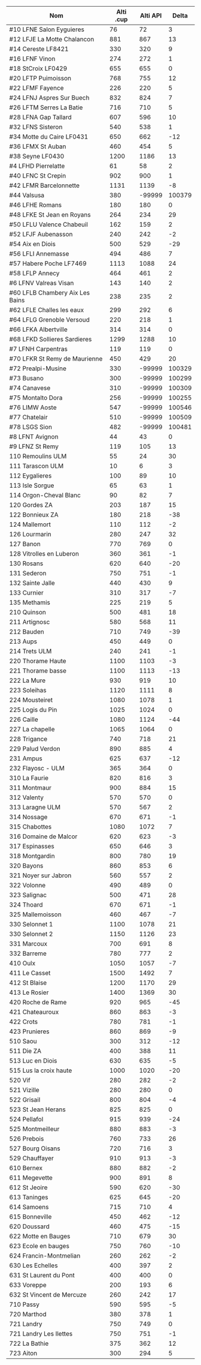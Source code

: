 | Nom | Alti .cup | Alti API | Delta |
|---|---|---|---|
| #10 LFNE Salon Eyguieres | 76 | 72 | 3 |
| #12 LFJE La Motte Chalancon | 881 | 867 | 13 |
| #14 Cereste LF8421 | 330 | 320 | 9 |
| #16 LFNF Vinon | 274 | 272 | 1 |
| #18 StCroix LF0429 | 655 | 655 | 0 |
| #20 LFTP Puimoisson | 768 | 755 | 12 |
| #22 LFMF Fayence | 226 | 220 | 5 |
| #24 LFNJ Aspres Sur Buech | 832 | 824 | 7 |
| #26 LFTM Serres La Batie | 716 | 710 | 5 |
| #28 LFNA Gap Tallard | 607 | 596 | 10 |
| #32 LFNS Sisteron | 540 | 538 | 1 |
| #34 Motte du Caire LF0431 | 650 | 662 | -12 |
| #36 LFMX St Auban | 460 | 454 | 5 |
| #38 Seyne LF0430 | 1200 | 1186 | 13 |
| #4 LFHD Pierrelatte | 61 | 58 | 2 |
| #40 LFNC St Crepin | 902 | 900 | 1 |
| #42 LFMR Barcelonnette | 1131 | 1139 | -8 |
| #44 Valsusa | 380 | -99999 | 100379 |
| #46 LFHE Romans | 180 | 180 | 0 |
| #48 LFKE St Jean en Royans | 264 | 234 | 29 |
| #50 LFLU Valence Chabeuil | 162 | 159 | 2 |
| #52 LFJF Aubenasson | 240 | 242 | -2 |
| #54 Aix en Diois | 500 | 529 | -29 |
| #56 LFLI Annemasse | 494 | 486 | 7 |
| #57 Habere Poche LF7469 | 1113 | 1088 | 24 |
| #58 LFLP Annecy | 464 | 461 | 2 |
| #6 LFNV Valreas Visan | 143 | 140 | 2 |
| #60 LFLB Chambery Aix Les Bains | 238 | 235 | 2 |
| #62 LFLE Challes les eaux | 299 | 292 | 6 |
| #64 LFLG Grenoble Versoud | 220 | 218 | 1 |
| #66 LFKA Albertville | 314 | 314 | 0 |
| #68 LFKD Sollieres Sardieres | 1299 | 1288 | 10 |
| #7 LFNH Carpentras | 119 | 119 | 0 |
| #70 LFKR St Remy de Maurienne | 450 | 429 | 20 |
| #72 Prealpi-Musine | 330 | -99999 | 100329 |
| #73 Busano | 300 | -99999 | 100299 |
| #74 Canavese | 310 | -99999 | 100309 |
| #75 Montalto Dora | 256 | -99999 | 100255 |
| #76 LIMW Aoste | 547 | -99999 | 100546 |
| #77 Chatelair | 510 | -99999 | 100509 |
| #78 LSGS Sion | 482 | -99999 | 100481 |
| #8 LFNT Avignon | 44 | 43 | 0 |
| #9 LFNZ St Remy | 119 | 105 | 13 |
| 110 Remoulins ULM | 55 | 24 | 30 |
| 111 Tarascon ULM | 10 | 6 | 3 |
| 112 Eygalieres | 100 | 89 | 10 |
| 113 Isle Sorgue | 65 | 63 | 1 |
| 114 Orgon-Cheval Blanc | 90 | 82 | 7 |
| 120 Gordes ZA | 203 | 187 | 15 |
| 122 Bonnieux ZA | 180 | 218 | -38 |
| 124 Mallemort | 110 | 112 | -2 |
| 126 Lourmarin | 280 | 247 | 32 |
| 127 Banon | 770 | 769 | 0 |
| 128 Vitrolles en Luberon | 360 | 361 | -1 |
| 130 Rosans | 620 | 640 | -20 |
| 131 Sederon | 750 | 751 | -1 |
| 132 Sainte Jalle | 440 | 430 | 9 |
| 133 Curnier | 310 | 317 | -7 |
| 135 Methamis | 225 | 219 | 5 |
| 210 Quinson | 500 | 481 | 18 |
| 211 Artignosc | 580 | 568 | 11 |
| 212 Bauden | 710 | 749 | -39 |
| 213 Aups | 450 | 449 | 0 |
| 214 Trets ULM | 240 | 241 | -1 |
| 220 Thorame Haute | 1100 | 1103 | -3 |
| 221 Thorame basse | 1100 | 1113 | -13 |
| 222 La Mure | 930 | 919 | 10 |
| 223 Soleihas | 1120 | 1111 | 8 |
| 224 Mousteiret | 1080 | 1078 | 1 |
| 225 Logis du Pin | 1025 | 1024 | 0 |
| 226 Caille | 1080 | 1124 | -44 |
| 227 La chapelle | 1065 | 1064 | 0 |
| 228 Trigance | 740 | 718 | 21 |
| 229 Palud Verdon | 890 | 885 | 4 |
| 231 Ampus | 625 | 637 | -12 |
| 232 Flayosc - ULM | 365 | 364 | 0 |
| 310 La Faurie | 820 | 816 | 3 |
| 311 Montmaur | 900 | 884 | 15 |
| 312 Valenty | 570 | 570 | 0 |
| 313 Laragne ULM | 570 | 567 | 2 |
| 314 Nossage | 670 | 671 | -1 |
| 315 Chabottes | 1080 | 1072 | 7 |
| 316 Domaine de Malcor | 620 | 623 | -3 |
| 317 Espinasses | 650 | 646 | 3 |
| 318 Montgardin | 800 | 780 | 19 |
| 320 Bayons | 860 | 853 | 6 |
| 321 Noyer sur Jabron | 560 | 557 | 2 |
| 322 Volonne | 490 | 489 | 0 |
| 323 Salignac | 500 | 471 | 28 |
| 324 Thoard | 670 | 671 | -1 |
| 325 Mallemoisson | 460 | 467 | -7 |
| 330 Selonnet 1 | 1100 | 1078 | 21 |
| 330 Selonnet 2 | 1150 | 1126 | 23 |
| 331 Marcoux | 700 | 691 | 8 |
| 332 Barreme | 780 | 777 | 2 |
| 410 Oulx | 1050 | 1057 | -7 |
| 411 Le Casset | 1500 | 1492 | 7 |
| 412 St Blaise | 1200 | 1170 | 29 |
| 413 Le Rosier | 1400 | 1369 | 30 |
| 420 Roche de Rame | 920 | 965 | -45 |
| 421 Chateauroux | 860 | 863 | -3 |
| 422 Crots | 780 | 781 | -1 |
| 423 Prunieres | 860 | 869 | -9 |
| 510 Saou | 300 | 312 | -12 |
| 511 Die ZA | 400 | 388 | 11 |
| 513 Luc en Diois | 630 | 635 | -5 |
| 515 Lus la croix haute | 1000 | 1020 | -20 |
| 520 Vif | 280 | 282 | -2 |
| 521 Vizille | 280 | 280 | 0 |
| 522 Grisail | 800 | 804 | -4 |
| 523 St Jean Herans | 825 | 825 | 0 |
| 524 Pellafol | 915 | 939 | -24 |
| 525 Montmeilleur | 880 | 883 | -3 |
| 526 Prebois | 760 | 733 | 26 |
| 527 Bourg Oisans | 720 | 716 | 3 |
| 529 Chauffayer | 910 | 913 | -3 |
| 610 Bernex | 880 | 882 | -2 |
| 611 Megevette | 900 | 891 | 8 |
| 612 St Jeoire | 590 | 620 | -30 |
| 613 Taninges | 625 | 645 | -20 |
| 614 Samoens | 715 | 710 | 4 |
| 615 Bonneville | 450 | 462 | -12 |
| 620 Doussard | 460 | 475 | -15 |
| 622 Motte en Bauges | 710 | 679 | 30 |
| 623 Ecole en bauges | 750 | 760 | -10 |
| 624 Francin-Montmelian | 260 | 262 | -2 |
| 630 Les Echelles | 400 | 397 | 2 |
| 631 St Laurent du Pont | 400 | 400 | 0 |
| 633 Voreppe | 200 | 193 | 6 |
| 632 St Vincent de Mercuze | 260 | 242 | 17 |
| 710 Passy | 590 | 595 | -5 |
| 720 Marthod | 380 | 378 | 1 |
| 721 Landry | 750 | 749 | 0 |
| 721 Landry Les Ilettes | 750 | 751 | -1 |
| 722 La Bathie | 375 | 362 | 12 |
| 723 Aiton | 300 | 294 | 5 |
